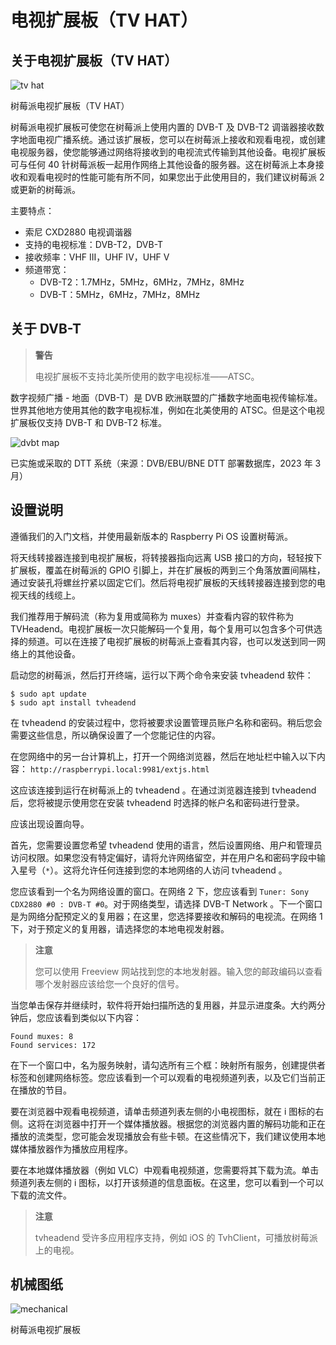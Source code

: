 # 电视扩展板（TV HAT）


## 关于电视扩展板（TV HAT）

![tv hat](https://www.raspberrypi.com/documentation/accessories/images/tv-hat.jpg)

树莓派电视扩展板（TV HAT）

树莓派电视扩展板可使您在树莓派上使用内置的 DVB-T 及 DVB-T2 调谐器接收数字地面电视广播系统。通过该扩展板，您可以在树莓派上接收和观看电视，或创建电视服务器，使您能够通过网络将接收到的电视流式传输到其他设备。电视扩展板可与任何 40 针树莓派板一起用作网络上其他设备的服务器。这在树莓派上本身接收和观看电视时的性能可能有所不同，如果您出于此使用目的，我们建议树莓派 2 或更新的树莓派。

 主要特点：

* 索尼 CXD2880 电视调谐器
* 支持的电视标准：DVB-T2，DVB-T
* 接收频率：VHF III，UHF IV，UHF V
* 频道带宽：
  * DVB-T2：1.7MHz，5MHz，6MHz，7MHz，8MHz
  * DVB-T：5MHz，6MHz，7MHz，8MHz

## 关于 DVB-T

>**警告**
>
>电视扩展板不支持北美所使用的数字电视标准——ATSC。


数字视频广播 - 地面（DVB-T）是 DVB 欧洲联盟的广播数字地面电视传输标准。世界其他地方使用其他的数字电视标准，例如在北美使用的 ATSC。但是这个电视扩展板仅支持 DVB-T 和 DVB-T2 标准。

![dvbt map](https://www.raspberrypi.com/documentation/accessories/images/dvbt-map.png)

已实施或采取的 DTT 系统（来源：DVB/EBU/BNE DTT 部署数据库，2023 年 3 月）

## 设置说明

遵循我们的入门文档，并使用最新版本的 Raspberry Pi OS 设置树莓派。

将天线转接器连接到电视扩展板，将转接器指向远离 USB 接口的方向，轻轻按下扩展板，覆盖在树莓派的 GPIO 引脚上，并在扩展板的两到三个角落放置间隔柱，通过安装孔将螺丝拧紧以固定它们。然后将电视扩展板的天线转接器连接到您的电视天线的线缆上。

我们推荐用于解码流（称为复用或简称为 muxes）并查看内容的软件称为 TVHeadend。电视扩展板一次只能解码一个复用，每个复用可以包含多个可供选择的频道。可以在连接了电视扩展板的树莓派上查看其内容，也可以发送到同一网络上的其他设备。

启动您的树莓派，然后打开终端，运行以下两个命令来安装 tvheadend 软件：

```
$ sudo apt update
$ sudo apt install tvheadend
```

在 tvheadend 的安装过程中，您将被要求设置管理员账户名称和密码。稍后您会需要这些信息，所以确保设置了一个您能记住的内容。

在您网络中的另一台计算机上，打开一个网络浏览器，然后在地址栏中输入以下内容： `http://raspberrypi.local:9981/extjs.html`

这应该连接到运行在树莓派上的 tvheadend 。在通过浏览器连接到 tvheadend 后，您将被提示使用您在安装 tvheadend 时选择的帐户名和密码进行登录。

应该出现设置向导。

首先，您需要设置您希望 tvheadend 使用的语言，然后设置网络、用户和管理员访问权限。如果您没有特定偏好，请将允许网络留空，并在用户名和密码字段中输入星号（`*`）。这将允许任何连接到您的本地网络的人访问 tvheadend 。

您应该看到一个名为网络设置的窗口。在网络 2 下，您应该看到 `Tuner: Sony CDX2880 #0 : DVB-T #0`。对于网络类型，请选择 DVB-T Network 。下一个窗口是为网络分配预定义的复用器；在这里，您选择要接收和解码的电视流。在网络 1 下，对于预定义的复用器，请选择您的本地电视发射器。

>**注意**
>
>您可以使用 Freeview 网站找到您的本地发射器。输入您的邮政编码以查看哪个发射器应该给您一个良好的信号。 

当您单击保存并继续时，软件将开始扫描所选的复用器，并显示进度条。大约两分钟后，您应该看到类似以下内容：

```
Found muxes: 8
Found services: 172
```

在下一个窗口中，名为服务映射，请勾选所有三个框：映射所有服务，创建提供者标签和创建网络标签。您应该看到一个可以观看的电视频道列表，以及它们当前正在播放的节目。

要在浏览器中观看电视频道，请单击频道列表左侧的小电视图标，就在 i 图标的右侧。这将在浏览器中打开一个媒体播放器。根据您的浏览器内置的解码功能和正在播放的流类型，您可能会发现播放会有些卡顿。在这些情况下，我们建议使用本地媒体播放器作为播放应用程序。

要在本地媒体播放器（例如 VLC）中观看电视频道，您需要将其下载为流。单击频道列表左侧的 i 图标，以打开该频道的信息面板。在这里，您可以看到一个可以下载的流文件。

>**注意**
>
>tvheadend 受许多应用程序支持，例如 iOS 的 TvhClient，可播放树莓派上的电视。

## 机械图纸

![mechanical](https://www.raspberrypi.com/documentation/accessories/images/mechanical.png)

树莓派电视扩展板
